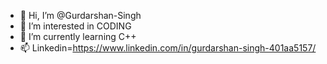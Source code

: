 - 👋 Hi, I’m @Gurdarshan-Singh
- 👀 I’m interested in CODING
- 🌱 I’m currently learning C++
- 📫 Linkedin=https://www.linkedin.com/in/gurdarshan-singh-401aa5157/

<!---
Gurdarshan-Singh/Gurdarshan-Singh is a ✨ special ✨ repository because its `README.md` (this file) appears on your GitHub profile.
You can click the Preview link to take a look at your changes.
--->

